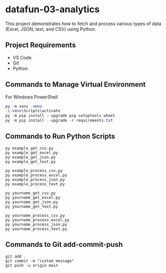# datafun-03-analytics

This project demonstrates how to fetch and process various types of 
data (Excel, JSON, text, and CSV) using Python. 


## Project Requirements

- VS Code
- Git
- Python 

## Commands to Manage Virtual Environment

For Windows PowerShell 

```powershell
py -m venv .venv
.\.venv\Scripts\activate
py -m pip install --upgrade pip setuptools wheel
py -m pip install --upgrade -r requirements.txt
```
## Commands to Run Python Scripts

```shell
py example_get_csv.py
py example_get_excel.py
py example_get_json.py
py example_get_text.py

py example_process_csv.py
py example_process_excel.py
py example_process_json.py
py example_process_text.py

py yourname_get_csv.py
py yourname_get_excel.py
py yourname_get_json.py
py yourname_get_text.py

py yourname_process_csv.py
py yourname_process_excel.py
py yourname_process_json.py
py yourname_process_text.py

```

## Commands to Git add-commit-push

```shell
git add .
git commit -m "custom message"
git push -u origin main
```


  





